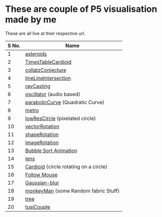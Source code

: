 # These are couple of P5 visualisation made  by me

These are all live at their  respective url.

| S No. | Name                                                                                       |
| ----- | ------------------------------------------------------------------------------------------ |
| 1     | [asteroids](https://techishant.github.io/p5-visualisations/asteroids)                       |
| 2     | [TimesTableCardioid](https://techishant.github.io/p5-visualisations/TimesTableCardioid)     |
| 3     | [collatzConjecture](https://techishant.github.io/p5-visualisations/collatzConjecture)       |
| 4     | [lineLineIntersection](https://techishant.github.io/p5-visualisations/lineLineIntersection) |
| 5     | [rayCasting](https://techishant.github.io/p5-visualisations/rayCasting) |
| 6     | [oscillator](https://techishant.github.io/p5-visualisations/oscillator) (audio based)|
| 7     | [parabolicCurve](https://techishant.github.io/p5-visualisations/parabolicCurve) (Quadratic Curve) |
| 8     | [metro](https://techishant.github.io/p5-visualisations/metro) |
| 9     | [lowResCircle](https://techishant.github.io/p5-visualisations/lowResCircle) (pixelated circle) |
| 10     | [vectorRotation](https://techishant.github.io/p5-visualisations/vectorRotation) |
| 11     | [shapeRotation](https://techishant.github.io/p5-visualisations/shapeRotation)|
| 12     | [imageRotation](https://techishant.github.io/p5-visualisations/imageRotation)|
| 13     | [Bubble Sort Animation](https://techishant.github.io/p5-visualisations/bubbleSort)|
| 14     | [lens](https://techishant.github.io/p5-visualisations/lens)|
| 15     | [Cardioid](https://techishant.github.io/p5-visualisations/cardioid) (circle rotating on a circle)|
| 16     | [Follow Mouse](https://techishant.github.io/p5-visualisations/followMouse) |
| 17     | [Gaussian-blur](https://techishant.github.io/p5-visualisations/gaussian-blur) |
| 18     | [monkeyMan](https://techishant.github.io/p5-visualisations/monkeyMan) (some Random fabric Stuff) |
| 19     | [tree](https://techishant.github.io/p5-visualisations/tree) |
| 20     | [tusiCouple](https://techishant.github.io/p5-visualisations/tusiCouple) |
